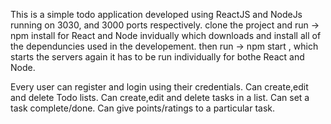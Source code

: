 This is a simple todo application developed using ReactJS and NodeJs running on 3030, and 3000 ports respectively.
 clone the project and run 
                           -> npm install for React and Node invidually which downloads and install all of the dependuncies used in the developement.
                  then run
                           -> npm start , which starts the servers again it has to be run individually for bothe React and Node.
                           
Every user can register and login using their credentials.
Can create,edit and delete Todo lists.
Can create,edit and delete tasks in a list.
Can set a task complete/done.
Can give points/ratings to a particular task.

